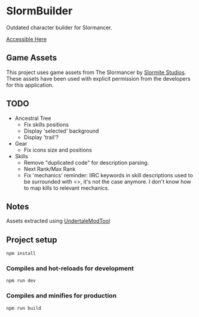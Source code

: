 # SlormBuilder

Outdated character builder for Slormancer.

[Accessible Here](https://senryoku.github.io/SlormBuilder/)

## Game Assets

This project uses game assets from The Slormancer by [Slormite Studios](https://www.slormitestudios.com). These assets have been used with explicit permission from the developers for this application.

## TODO

- Ancestral Tree
  - Fix skills positions
  - Display 'selected' background
  - Display 'trail'?
- Gear
  - Fix icons size and positions
- Skills
  - Remove "duplicated code" for description parsing.
  -	Next Rank/Max Rank
  - Fix 'mechanics' reminder: IIRC keywords in skill descriptions used to be surrounded with <>, it's not the case anymore. I don't know how to map kills to relevant mechanics.

## Notes

Assets extracted using [UndertaleModTool](https://github.com/UnderminersTeam/UndertaleModTool/)

## Project setup
```
npm install
```

### Compiles and hot-reloads for development
```
npm run dev
```

### Compiles and minifies for production
```
npm run build
```
